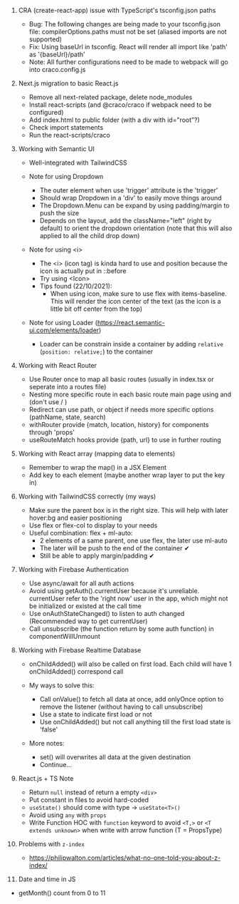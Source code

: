 1. CRA (create-react-app) issue with TypeScript's tsconfig.json paths

    - Bug: The following changes are being made to your tsconfig.json file: compilerOptions.paths must not be set (aliased imports are not supported)
    - Fix: Using baseUrl in tsconfig. React will render all import like 'path' as '{baseUrl}/path'
    - Note: All further configurations need to be made to webpack will go into craco.config.js

2. Next.js migration to basic React.js

    - Remove all next-related package, delete node_modules
    - Install react-scripts (and @craco/craco if webpack need to be configured)
    - Add index.html to public folder (with a div with id="root"?)
    - Check import statements
    - Run the react-scripts/craco

3. Working with Semantic UI

    - Well-integrated with TailwindCSS

    - Note for using Dropdown

        - The outer element when use 'trigger' attribute is the 'trigger'
        - Should wrap Dropdown in a 'div' to easily move things around
        - The Dropdown.Menu can be expand by using padding/margin to push the size
        - Depends on the layout, add the className="left" (right by default) to orient the dropdown orientation (note that this will also applied to all the child drop down)

    - Note for using \<i\>

        - The \<i\> (icon tag) is kinda hard to use and position because the icon is actually put in ::before
        - Try using \<Icon\>
        - Tips found (22/10/2021):
            - When using icon, make sure to use flex with items-baseline. This will render the icon center of the text (as the icon is a little bit off center from the top)

    - Note for using Loader (https://react.semantic-ui.com/elements/loader)
        - Loader can be constrain inside a container by adding `relative` (`position: relative;`) to the container

4. Working with React Router

    - Use Router once to map all basic routes (usually in index.tsx or seperate into a routes file)
    - Nesting more specific route in each basic route main page using <Switch> and <Route> (don't use <Router> / <BrowserRouter>)
    - Redirect can use path, or object if needs more specific options (pathName, state, search)
    - withRouter provide {match, location, history} for components through 'props'
    - useRouteMatch hooks provide {path, url} to use in further routing

5. Working with React array (mapping data to elements)

    - Remember to wrap the map() in a JSX Element
    - Add key to each element (maybe another wrap layer to put the key in)

6. Working with TailwindCSS correctly (my ways)

    - Make sure the parent box is in the right size. This will help with later hover:bg and easier positioning
    - Use flex or flex-col to display to your needs
    - Useful combination: flex + ml-auto:
        - 2 elements of a same parent, one use flex, the later use ml-auto
        - The later will be push to the end of the container ✔
        - Still be able to apply margin/padding ✔

7. Working with Firebase Authentication

    - Use async/await for all auth actions
    - Avoid using getAuth().currentUser because it's unreliable. currentUser refer to the 'right now' user in the app, which might not be initialized or existed at the call time
    - Use onAuthStateChanged() to listen to auth changed (Recommended way to get currentUser)
    - Call unsubscribe (the function return by some auth function) in componentWillUnmount

8. Working with Firebase Realtime Database

    - onChildAdded() will also be called on first load. Each child will have 1 onChildAdded() correspond call
    - My ways to solve this:

        - Call onValue() to fetch all data at once, add onlyOnce option to remove the listener (without having to call unsubscribe)
        - Use a state to indicate first load or not
        - Use onChildAdded() but not call anything till the first load state is 'false'

    - More notes:
        - set() will overwrites all data at the given destination
        - Continue...

9. React.js + TS Note

    - Return `null` instead of return a empty `<div>`
    - Put constant in files to avoid hard-coded
    - `useState()` should come with type -> `useState<T>()`
    - Avoid using `any` with `props`
    - Write Function HOC with `function` keyword to avoid `<T,>` or `<T extends unknown>` when write with arrow function (T = PropsType)

10. Problems with `z-index`

    - https://philipwalton.com/articles/what-no-one-told-you-about-z-index/

11. Date and time in JS

-   getMonth() count from 0 to 11
